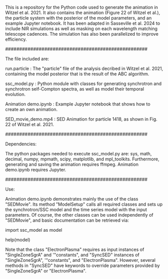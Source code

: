 This is a repository for the Python code used to generate the animation in Witzel et al. 2021. It also contains the animation (Figure 22 of Witzel et al.), the particle system with the posterior of the model parameters, and an example Jupyter notebook. It has been adapted in Sasseville et al. 2024 to include NIR simulations as well as masking on each wavelength matching telescope cadences. The simulation has also been parallelized to improve efficiency.

###################################################

The file included are:

run.particle : The "particle" file of the analysis decribed in Witzel et al. 2021, containing the model posterior that is the result of the ABC algorithm.

ssc_model.py : Python module with classes for generating synchrotron and synchrotron self-Compton spectra, as well as model their temporal evolution.

Animation demo.ipynb : Example Jupyter notebook that shows how to create an own animation.

SED_movie_demo.mp4 : SED Animation for particle 1418, as shown in Fig. 22 of  Witzel et al. 2021.

###################################################

Dependencies:

The python packages needed to execute ssc_model.py are: sys, math, decimal, numpy, mpmath, scipy, matplotlib, and mpl_toolkits. Furthermore, generating and saving the animation requires ffmpeg. Animation demo.ipynb requires Jupyter.

###################################################

Use:

Animation demo.ipynb demonstrates mainly the use of the class "SEDMovie". Its method "ModelSetup" calls all required classes and sets up the synchrotron/SSC model and the time series model with the input parameters. Of course, the other classes can be used independently of "SEDMovie", and basic documentation can be retrieved via: 

import ssc_model as model

help(model)

Note that the class "ElectronPlasma" requires as input instances of "SingleZoneSgrA" and '"constants", and "SyncSED" instances of "SingleZoneSgrA", '"constants", and "ElectronPlasma". However, several methods in "SyncSED" have keywords to override parameters provided by "SingleZoneSgrA" or "ElectronPlasma".


